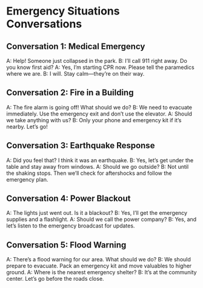 # Emergency Situations Conversations

## Conversation 1: Medical Emergency
A: Help! Someone just collapsed in the park.
B: I’ll call 911 right away. Do you know first aid?
A: Yes, I’m starting CPR now. Please tell the paramedics where we are.
B: I will. Stay calm—they’re on their way.

## Conversation 2: Fire in a Building
A: The fire alarm is going off! What should we do?
B: We need to evacuate immediately. Use the emergency exit and don’t use the elevator.
A: Should we take anything with us?
B: Only your phone and emergency kit if it’s nearby. Let’s go!

## Conversation 3: Earthquake Response
A: Did you feel that? I think it was an earthquake.
B: Yes, let’s get under the table and stay away from windows.
A: Should we go outside?
B: Not until the shaking stops. Then we’ll check for aftershocks and follow the emergency plan.

## Conversation 4: Power Blackout
A: The lights just went out. Is it a blackout?
B: Yes, I’ll get the emergency supplies and a flashlight.
A: Should we call the power company?
B: Yes, and let’s listen to the emergency broadcast for updates.

## Conversation 5: Flood Warning
A: There’s a flood warning for our area. What should we do?
B: We should prepare to evacuate. Pack an emergency kit and move valuables to higher ground.
A: Where is the nearest emergency shelter?
B: It’s at the community center. Let’s go before the roads close.